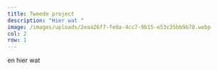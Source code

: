 ```yaml
---
title: Tweede project
description: "Hier wat "
image: /images/uploads/2eaa26f7-fe8a-4cc7-9b15-e53c35bb9b78.webp
col: 2
row: 1
---
```

e﻿n hier wat